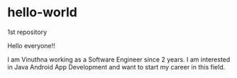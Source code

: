 # hello-world
1st repository


Hello everyone!!

I am Vinuthna working as a Software Engineer since 2 years. I am interested in Java Android App Development and want to start my career in this field.

